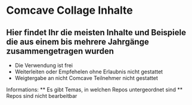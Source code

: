 # Comcave Collage Inhalte

## Hier findet Ihr die meisten Inhalte und Beispiele die aus einem bis mehrere Jahrgänge zusammengetragen wurden

* Die Verwendung ist frei
* Weiterleiten oder Empfehelen ohne Erlaubnis nicht gestattet
* Weigtergabe an nicht Comcave Teilnehmer nicht gestattet


Informations:
  ** Es gibt Temas, in welchen Repos untergeordnet sind
  ** Repos sind nicht bearbeitbar
